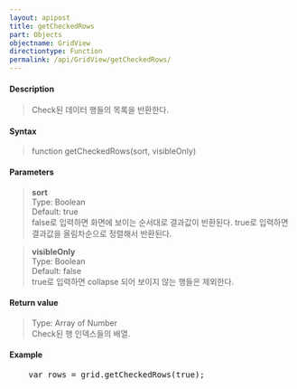 ```yaml
---
layout: apipost
title: getCheckedRows
part: Objects
objectname: GridView
directiontype: Function
permalink: /api/GridView/getCheckedRows/
---
```



#### Description

> Check된 데이터 행들의 목록을 반환한다.

#### Syntax

> function getCheckedRows(sort, visibleOnly)

#### Parameters

> **sort**  
> Type: Boolean  
> Default: true  
> false로 입력하면 화면에 보이는 순서대로 결과값이 반환된다. true로 입력하면 결과값을 올림차순으로 정렬해서 반환된다.  

> **visibleOnly**  
> Type: Boolean  
> Default: false  
> true로 입력하면 collapse 되어 보이지 않는 행들은 제외한다.   

#### Return value

> Type: Array of Number  
> Check된 행 인덱스들의 배열.

#### Example

<pre class="prettyprint">
    var rows = grid.getCheckedRows(true);
</pre>



